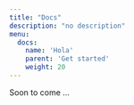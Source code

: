 ```yaml
---
title: "Docs"
description: "no description"
menu:
  docs:
    name: 'Hola'
    parent: 'Get started'
    weight: 20
---
```

Soon to come ...
